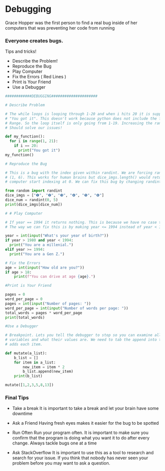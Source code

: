 # Debugging

Grace Hopper was the first person to find a real bug inside of her computers that was 
preventing her code from running

### Everyone creates bugs.

Tips and tricks!

- Describe the Problem!
- Reproduce the Bug
- Play Computer
- Fix the Errors ( Red Lines )
- Print is Your Friend
- Use a Debugger

```python
############DEBUGGING#####################

# Describe Problem

# The while loops is looping through 1-20 and when i hits 20 it is suppose to print out
# "You got it". This doesn't work because python does not include the final number in its
# Range. So the loop itself is only going from 1-19. Increasing the range to (1, 21) 
# Should solve our issues!

def my_function():
  for i in range(1, 21):
    if i == 20:
      print("You got it")
my_function()

# Reproduce the Bug

# This is a bug with the index given within randint. We are forcing randint to be between
# (1, 6). This works for human brains but dice_imgs.length() would return 5 because
# computer start indexing at 0. We can fix this bug by changing randint to (0, 5).

from random import randint
dice_imgs = ["❶", "❷", "❸", "❹", "❺", "❻"]
dice_num = randint(0, 5)
print(dice_imgs[dice_num])

# # Play Computer

# If year == 1994 it returns nothing. This is because we have no case that includes 1994
# The way we can fix this is by making year <= 1994 instead of year < 1994. 

year = int(input("What's your year of birth?"))
if year > 1980 and year < 1994:
  print("You are a millenial.")
elif year >= 1994:
  print("You are a Gen Z.")

# Fix the Errors
age = int(input("How old are you?"))
if age > 18:
    print(f"You can drive at age {age}.")

#Print is Your Friend

pages = 0
word_per_page = 0
pages = int(input("Number of pages: "))
word_per_page = int(input("Number of words per page: "))
total_words = pages * word_per_page
print(total_words)

#Use a Debugger

# Breakpoint. Lets you tell the debugger to stop so you can examine all the different 
# variables and what their values are. We need to tab the append into the for loop so it
# adds each item.

def mutate(a_list):
    b_list = []
    for item in a_list:
        new_item = item * 2
        b_list.append(new_item)
    print(b_list)

mutate([1,2,3,5,8,13])

```

### Final Tips

- Take a break
It is important to take a break and let your brain have some downtime

- Ask a Friend
Having fresh eyes makes it easier for the bug to be spotted

- Run Often
Run your program often. It is important to make sure you confirm that the program is doing
what you want it to do after every change. Always tackle bugs one at a time

- Ask StackOverflow
It is important to use this as a tool to research and search for your issue. If you think
that nobody has never seen your problem before you may want to ask a question.